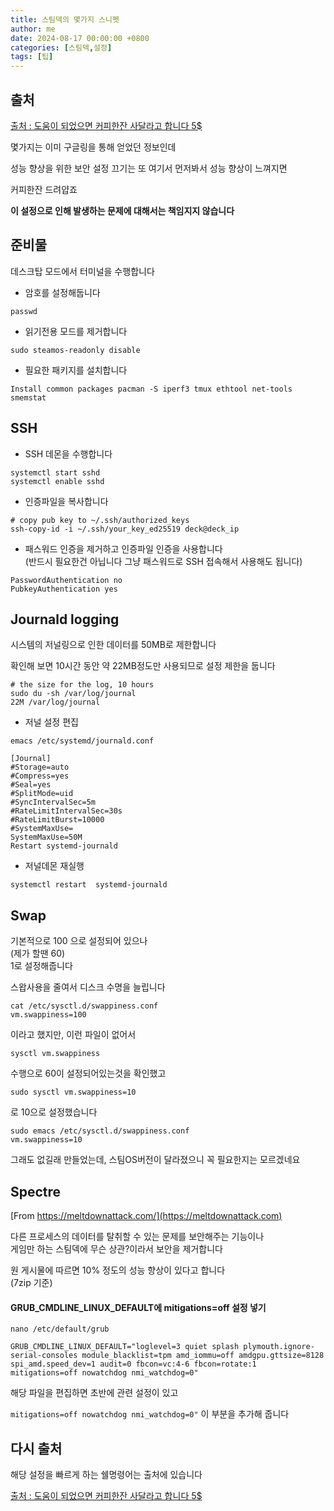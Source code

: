 ```yaml
---
title: 스팀덱의 몇가지 스니펫
author: me
date: 2024-08-17 00:00:00 +0800
categories: [스팀덱,설정]
tags: [팁]
---
```


## 출처   

[출처 : 도움이 되었으면 커피한잔 사달라고 합니다 5$](https://github.com/csrutil/steamdeck)

몇가지는 이미 구글링을 통해 얻었던 정보인데    

성능 향상을 위한 보안 설정 끄기는 또 여기서 먼저봐서 성능 향상이 느껴지면    

커피한잔 드려얍죠    

**이 설정으로 인해 발생하는 문제에 대해서는 책임지지 않습니다**

## 준비물 

데스크탑 모드에서 터미널을 수행합니다    

* 암호를 설정해둡니다 

```
passwd
```

* 읽기전용 모드를 제거합니다

```
sudo steamos-readonly disable
```

* 필요한 패키지를 설치합니다 

```
Install common packages pacman -S iperf3 tmux ethtool net-tools smemstat
```



## SSH 

* SSH 데몬을 수행합니다 

```
systemctl start sshd
systemctl enable sshd
```
* 인증파일을 복사합니다   

```
# copy pub key to ~/.ssh/authorized_keys
ssh-copy-id -i ~/.ssh/your_key_ed25519 deck@deck_ip
```

* 패스워드 인증을 제거하고 인증파일 인증을 사용합니다   
(반드시 필요한건 아닙니다 그냥 패스워드로 SSH 접속해서 사용해도 됩니다)  

```
PasswordAuthentication no
PubkeyAuthentication yes
```

## Journald logging

시스템의 저널링으로 인한 데이터를 50MB로 제한합니다 

확인해 보면 10시간 동안 약 22MB정도만 사용되므로 설정 제한을 둡니다    

```
# the size for the log, 10 hours
sudo du -sh /var/log/journal
22M /var/log/journal
``` 

* 저널 설정 편집

```
emacs /etc/systemd/journald.conf
```
```
[Journal]
#Storage=auto
#Compress=yes
#Seal=yes
#SplitMode=uid
#SyncIntervalSec=5m
#RateLimitIntervalSec=30s
#RateLimitBurst=10000
#SystemMaxUse=
SystemMaxUse=50M
Restart systemd-journald
```

* 저널데몬 재실행   
```
systemctl restart  systemd-journald
```

## Swap

기본적으로 100 으로 설정되어 있으나    
(제가 할땐 60)   
1로 설정해줍니다   

스왑사용을 줄여서 디스크 수명을 늘립니다 

```
cat /etc/sysctl.d/swappiness.conf
vm.swappiness=100
```
이라고 했지만, 이런 파일이 없어서    

```
sysctl vm.swappiness
```
수행으로 60이 설정되어있는것을 확인했고   

```
sudo sysctl vm.swappiness=10
```
로 10으로 설정했습니다   

```
sudo emacs /etc/sysctl.d/swappiness.conf
vm.swappiness=10
```

그래도 없길래 만들었는데, 스팀OS버전이 달라졌으니 꼭 필요한지는 모르겠네요   


## Spectre

[From https://meltdownattack.com/](https://meltdownattack.com)

다른 프로세스의 데이터를 탈취할 수 있는 문제를 보안해주는 기능이나   
게임만 하는 스팀덱에 무슨 상관?이라서 보안을 제거합니다 

원 게시물에 따르면 10% 정도의 성능 향상이 있다고 합니다    
(7zip 기준)   

#### GRUB_CMDLINE_LINUX_DEFAULT에 mitigations=off 설정 넣기 

```
nano /etc/default/grub

GRUB_CMDLINE_LINUX_DEFAULT="loglevel=3 quiet splash plymouth.ignore-serial-consoles module_blacklist=tpm amd_iommu=off amdgpu.gttsize=8128 spi_amd.speed_dev=1 audit=0 fbcon=vc:4-6 fbcon=rotate:1 mitigations=off nowatchdog nmi_watchdog=0"
```
해당 파일을 편집하면 초반에 관련 설정이 있고 

```mitigations=off nowatchdog nmi_watchdog=0"``` 이 부분을 추가해 줍니다    


## 다시 출처    

해당 설정을 빠르게 하는 쉘명령어는 출처에 있습니다     

[출처 : 도움이 되었으면 커피한잔 사달라고 합니다 5$](https://github.com/csrutil/steamdeck)
